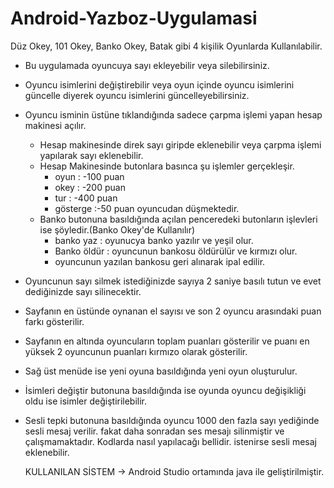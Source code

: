 # Android-Yazboz-Uygulamasi
Düz Okey, 101 Okey, Banko Okey, Batak gibi 4 kişilik Oyunlarda Kullanılabilir.

- Bu uygulamada oyuncuya sayı ekleyebilir veya silebilirsiniz.
- Oyuncu isimlerini değiştirebilir veya oyun içinde oyuncu isimlerini güncelle diyerek oyuncu isimlerini güncelleyebilirsiniz.
- Oyuncu isminin üstüne tıklandığında sadece çarpma işlemi yapan hesap makinesi açılır.
   - Hesap makinesinde direk sayı giripde eklenebilir veya çarpma işlemi yapılarak sayı eklenebilir.
   - Hesap Makinesinde butonlara basınca şu işlemler gerçekleşir.
        - oyun : -100 puan
        - okey : -200 puan
        - tur  : -400 puan
        - gösterge :-50 puan 
         oyuncudan düşmektedir.
   - Banko butonuna basıldığında açılan penceredeki butonların işlevleri ise şöyledir.(Banko Okey'de Kullanılır)
        - banko yaz : oyunucya banko yazılır  ve yeşil olur.
        - Banko öldür : oyuncunun bankosu öldürülür ve kırmızı olur.
        - oyuncunun yazılan bankosu geri alınarak ipal edilir.

- Oyuncunun sayı silmek istediğinizde sayıya 2 saniye basılı tutun ve evet dediğinizde sayı silinecektir.
- Sayfanın en üstünde oynanan el sayısı ve son 2 oyuncu arasındaki puan farkı gösterilir.
- Sayfanın en altında oyuncuların toplam puanları gösterilir ve puanı en yüksek 2 oyuncunun puanları kırmızo olarak gösterilir.
- Sağ üst menüde ise yeni oyuna basıldığında yeni oyun oluşturulur.
- İsimleri değiştir butonuna basıldığında ise oyunda oyuncu değişikliği oldu ise isimler değiştirilebilir.
- Sesli tepki butonuna basıldığında oyuncu 1000 den fazla sayı yediğinde sesli mesaj verilir. fakat daha sonradan ses mesajı silinmiştir ve çalışmamaktadır.
  Kodlarda nasıl yapılacağı bellidir. istenirse sesli mesaj eklenebilir.
  
  KULLANILAN SİSTEM -> Android Studio ortamında java ile geliştirilmiştir.
  

